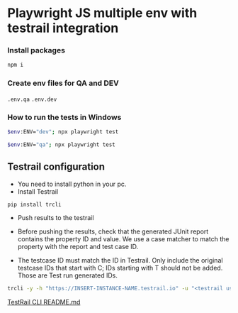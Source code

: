 # Playwright JS multiple env with testrail integration

### Install packages
```bash
npm i
```

### Create env files for QA and DEV 

```.env.qa```
```.env.dev```

### How to run the tests in Windows

```bash
$env:ENV="dev"; npx playwright test
```

```bash
$env:ENV="qa"; npx playwright test
``` 

## Testrail configuration
- You need to install python in your pc.
- Install Testrail
```bash
pip install trcli
```
- Push results to the testrail 


- Before pushing the results, check that the generated JUnit report contains the property ID and value. We use a case matcher to match the property with the report and test case ID. 


- The testcase ID must match the ID in Testrail. Only include the original testcase IDs that start with C; IDs starting with T should not be added. Those are Test run generated IDs.
```bash
trcli -y -h "https://INSERT-INSTANCE-NAME.testrail.io" -u "<testrail username>" -p "<testrail password>" --project "<testrail project>" -n "--no" parse_junit --title "<existing testrun name>" --case-matcher "property" --suite-id "<test suite id>" --run-id "<test run id>" -f"./test-results/junit-report.xml"
```

[TestRail CLI README.md](https://github.com/gurock/trcli/blob/main/README.md)
